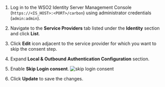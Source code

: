 
1. Log in to the WSO2 Identity Server Management Console (`https://<IS_HOST>:<PORT>/carbon`) using administrator credentials (`admin:admin`).

2. Navigate to the **Service Providers** tab listed under the **Identity** section and click **List**.

3. Click **Edit** icon adjacent to the service provider for which you want to skip the consent step.  

3. Expand **Local & Outbound Authentication Configuration** section. 

4.  Enable **Skip Login consent**. 
    ![skip login consent](../../assets/img/guides/skip-login-consent.png)
    
5.  Click **Update** to save the changes.
